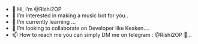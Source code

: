 - 👋 Hi, I’m @Rishi2OP
- 👀 I’m interested in making a music bot for you..
- 🌱 I’m currently learning ...
- 💞️ I’m looking to collaborate on Developer like Keaken....
- 📫 How to reach me you can simply DM me on telegram : @Rishi2OP 🙂...

<!---
rishi69hacker/rishi69hacker is a ✨ special ✨ repository because its `README.md` (this file) appears on your GitHub profile.
You can click the Preview link to take a look at your changes.
--->
